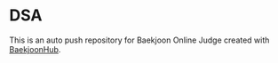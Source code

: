 # DSA
This is an auto push repository for Baekjoon Online Judge created with [BaekjoonHub](https://github.com/BaekjoonHub/BaekjoonHub).
